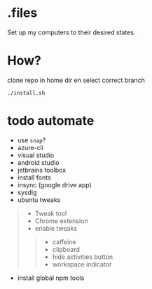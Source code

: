 # .files
Set up my computers to their desired states.

# How?

clone repo in home dir en select correct branch

```./install.sh```


# todo automate

- use ```snap```?
- azure-cli
- visual studio
- android studio
- jetbrains toolbox
- install fonts
- insync (google drive app)
- sysdig
- ubuntu tweaks
> - Tweak tool
> - Chrome extension
> - enable tweaks
>> - caffeine
>> - clipboard
>> - hide activities button
>> - workspace indicator
- install global npm tools

